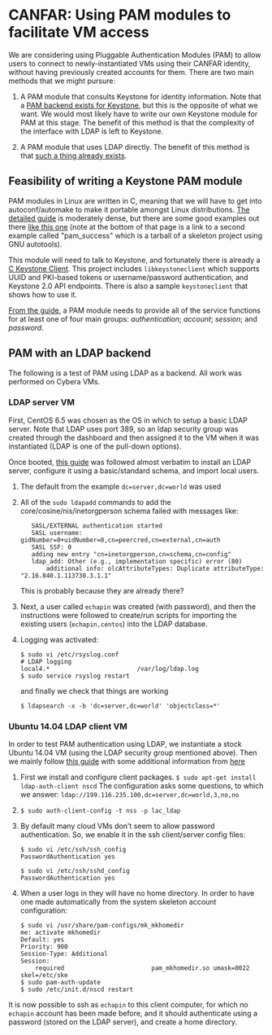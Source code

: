 # CANFAR: Using PAM modules to facilitate VM access

We are considering using Pluggable Authentication Modules (PAM) to allow users to connect to newly-instantiated VMs using their CANFAR identity, without having previously created accounts for them. There are two main methods that we might pursure:

1. A PAM module that consults Keystone for identity information. Note that a [PAM backend exists for Keystone](http://docs.openstack.org/developer/keystone/api/keystone.identity.backends.pam.html), but this is the opposite of what we want. We would most likely have to write our own Keystone module for PAM at this stage. The benefit of this method is that the complexity of the interface with LDAP is left to Keystone.

2. A PAM module that uses LDAP directly. The benefit of this method is that [such a thing already exists](https://wiki.debian.org/LDAP/PAM).


## Feasibility of writing a Keystone PAM module

PAM modules in Linux are written in C, meaning that we will have to get into autoconf/automake to make it portable amongst Linux distributions. [The detailed guide](http://www.linux-pam.org/Linux-PAM-html/Linux-PAM_MWG.html) is moderately dense, but there are some good examples out there [like this one](http://www.rkeene.org/projects/info/wiki/222) (note at the bottom of that page is a link to a second example called "pam_success" which is a tarball of a skeleton project using GNU autotools).

This module will need to talk to Keystone, and fortunately there is already a [C Keystone Client](https://github.com/RedHatEMEA/c-keystoneclient). This project includes ```libkeystoneclient``` which supports UUID and PKI-based tokens or username/password authentication, and Keystone 2.0 API endpoints. There is also a sample ```keystoneclient``` that shows how to use it.

[From the guide](http://www.linux-pam.org/Linux-PAM-html/mwg-expected-of-module-overview.html), a PAM module needs to provide all of the service functions for at least one of four main groups: *authentication*; *account*; *session*; and *password*.

## PAM with an LDAP backend

The following is a test of PAM using LDAP as a backend. All work was performed on Cybera VMs.

### LDAP server VM

First, CentOS 6.5 was chosen as the OS in which to setup a basic LDAP server. Note that LDAP uses port 389, so an ldap security group was created through the dashboard and then assigned it to the VM when it was instantiated (LDAP is one of the pull-down options).

Once booted, [this guide](http://www.server-world.info/en/note?os=CentOS_6&p=ldap) was followed almost verbatim to install an LDAP server, configure it using a basic/standard schema, and import local users.

1. The default from the example ```dc=server,dc=world``` was used

2. All of the ```sudo ldapadd``` commands to add the core/cosine/nis/inetorgperson schema failed with messages like:
   ```
      SASL/EXTERNAL authentication started
      SASL username: gidNumber=0+uidNumber=0,cn=peercred,cn=external,cn=auth
      SASL SSF: 0
      adding new entry "cn=inetorgperson,cn=schema,cn=config"
      ldap_add: Other (e.g., implementation specific) error (80)
          additional info: olcAttributeTypes: Duplicate attributeType:   "2.16.840.1.113730.3.1.1"
    ```
    This is probably because they are already there?

3. Next, a user called ```echapin``` was created (with password), and then the instructions were followed to create/run scripts for importing the existing users (```echapin,centos```) into the LDAP database.

4. Logging was activated:
   ```
   $ sudo vi /etc/rsyslog.conf
   # LDAP logging
   local4.*                        /var/log/ldap.log
   $ sudo service rsyslog restart
   ```
   and finally we check that things are working
   ```
   $ ldapsearch -x -b 'dc=server,dc=world' 'objectclass=*'
   ```

### Ubuntu 14.04 LDAP client VM

In order to test PAM authentication using LDAP, we instantiate a stock Ubuntu 14.04 VM (using the LDAP security group mentioned above). Then we mainly follow [this guide](https://help.ubuntu.com/community/LDAPClientAuthentication) with some additional information from [here](http://devnotcorp.wordpress.com/2011/05/10/ldap-authentication-for-ubuntu-client/)

1. First we install and configure client packages.
   ```$ sudo apt-get install ldap-auth-client nscd```
   The configuration asks some questions, to which we answer:
   ```ldap://199.116.235.100,dc=server,dc=world,3,no,no```

2. ```$ sudo auth-client-config -t nss -p lac_ldap```

3. By default many cloud VMs don't seem to allow password authentication. So, we enable it in the ssh client/server config files:
   ```
   $ sudo vi /etc/ssh/ssh_config
   PasswordAuthentication yes
   
   $ sudo vi /etc/ssh/sshd_config
   PasswordAuthentication yes
   ```

4. When a user logs in they will have no home directory. In order to have one made automatically from the system skeleton account configuration:
   ```
   $ sudo vi /usr/share/pam-configs/mk_mkhomedir
   me: activate mkhomedir
   Default: yes
   Priority: 900
   Session-Type: Additional
   Session:
       required                        pam_mkhomedir.so umask=0022 skel=/etc/ske
   $ sudo pam-auth-update
   $ sudo /etc/init.d/nscd restart
   ```

It is now possible to ssh as ```echapin``` to this client computer, for which no ```echapin``` account has been made before, and it should authenticate using a password (stored on the LDAP server), and create a home directory.
